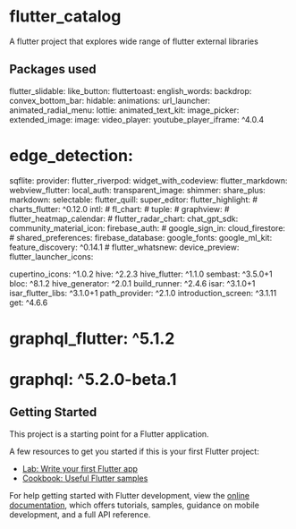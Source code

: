 # flutter_catalog

A flutter project that explores wide range of flutter external libraries

## Packages used
 flutter_slidable:
  like_button:
  fluttertoast:
  english_words:
  backdrop:
  convex_bottom_bar:
  hidable:
  animations:
  url_launcher:
  animated_radial_menu:
  lottie:
  animated_text_kit:
  image_picker:
  extended_image:
  image:
  video_player:
  youtube_player_iframe: ^4.0.4
  # edge_detection:
  sqflite:
  provider:
  flutter_riverpod:
  widget_with_codeview:
  flutter_markdown:
  webview_flutter:
  local_auth:
  transparent_image:
  shimmer:
  share_plus:
  markdown:
  selectable:
  flutter_quill:
  super_editor:
  flutter_highlight:
    # charts_flutter: ^0.12.0
  intl:
    #  fl_chart:
    #  tuple:
    #  graphview:
    #  flutter_heatmap_calendar:
    #  flutter_radar_chart:
  chat_gpt_sdk:
  community_material_icon:
  firebase_auth:
    #  google_sign_in:
  cloud_firestore:
    #  shared_preferences:
  firebase_database:
  google_fonts:
  google_ml_kit:
  feature_discovery:
    ^0.14.1
    #  flutter_whatsnew:
  device_preview:
  flutter_launcher_icons:

  cupertino_icons: ^1.0.2
  hive: ^2.2.3
  hive_flutter: ^1.1.0
  sembast: ^3.5.0+1
  bloc: ^8.1.2
  hive_generator: ^2.0.1
  build_runner: ^2.4.6
  isar: ^3.1.0+1
  isar_flutter_libs: ^3.1.0+1
  path_provider: ^2.1.0
  introduction_screen: ^3.1.11
  get: ^4.6.6
  # graphql_flutter: ^5.1.2
  # graphql: ^5.2.0-beta.1

## Getting Started

This project is a starting point for a Flutter application.

A few resources to get you started if this is your first Flutter project:

- [Lab: Write your first Flutter app](https://docs.flutter.dev/get-started/codelab)
- [Cookbook: Useful Flutter samples](https://docs.flutter.dev/cookbook)

For help getting started with Flutter development, view the
[online documentation](https://docs.flutter.dev/), which offers tutorials,
samples, guidance on mobile development, and a full API reference.
